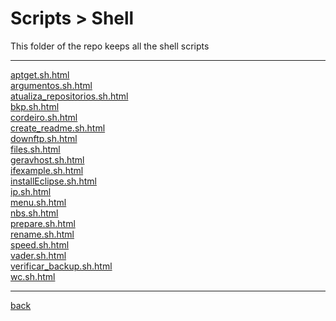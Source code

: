 # Scripts > Shell
This folder of the repo keeps all the shell scripts

---------------------------
[aptget.sh.html](aptget.sh.html)<br>
[argumentos.sh.html](argumentos.sh.html)<br>
[atualiza_repositorios.sh.html](atualiza_repositorios.sh.html)<br>
[bkp.sh.html](bkp.sh.html)<br>
[cordeiro.sh.html](cordeiro.sh.html)<br>
[create_readme.sh.html](create_readme.sh.html)<br>
[downftp.sh.html](downftp.sh.html)<br>
[files.sh.html](files.sh.html)<br>
[geravhost.sh.html](geravhost.sh.html)<br>
[ifexample.sh.html](ifexample.sh.html)<br>
[installEclipse.sh.html](installEclipse.sh.html)<br>
[ip.sh.html](ip.sh.html)<br>
[menu.sh.html](menu.sh.html)<br>
[nbs.sh.html](nbs.sh.html)<br>
[prepare.sh.html](prepare.sh.html)<br>
[rename.sh.html](rename.sh.html)<br>
[speed.sh.html](speed.sh.html)<br>
[vader.sh.html](vader.sh.html)<br>
[verificar_backup.sh.html](verificar_backup.sh.html)<br>
[wc.sh.html](wc.sh.html)<br>

---------------------------

[back](../)
